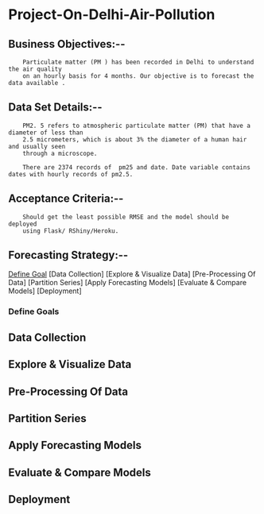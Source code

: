 # Project-On-Delhi-Air-Pollution

## Business Objectives:-- 

        Particulate matter (PM ) has been recorded in Delhi to understand the air quality
        on an hourly basis for 4 months. Our objective is to forecast the data available .

## Data Set Details:--

        PM2. 5 refers to atmospheric particulate matter (PM) that have a diameter of less than
        2.5 micrometers, which is about 3% the diameter of a human hair and usually seen
        through a microscope.
        
        There are 2374 records of  pm25 and date. Date variable contains dates with hourly records of pm2.5.

## Acceptance Criteria:--
        Should get the least possible RMSE and the model should be deployed
        using Flask/ RShiny/Heroku.
        
## Forecasting Strategy:--

[Define Goal](https://github.com/chetansy/Project-On-Delhi-Air-Pollution#define-goals)
[Data Collection]
[Explore & Visualize Data]
[Pre-Processing Of Data]
[Partition Series]
[Apply Forecasting Models]
[Evaluate & Compare Models]
[Deployment]

### Define Goals

## Data Collection

## Explore & Visualize Data
        
## Pre-Processing Of Data

## Partition Series

## Apply Forecasting Models

## Evaluate & Compare Models

## Deployment

